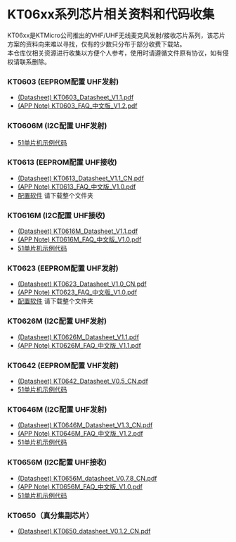 # KT06xx系列芯片相关资料和代码收集

KT06xx是KTMicro公司推出的VHF/UHF无线麦克风发射/接收芯片系列，该芯片方案的资料向来难以寻找，仅有的少数只分布于部分收费下载站。  
本仓库仅相关资源进行收集以方便个人参考，使用时请遵循文件原有协议，如有侵权请联系删除。

### KT0603 (EEPROM配置 UHF发射)
 - [(Datasheet) KT0603_Datasheet_V1.1.pdf](datasheets/KT0603_Datasheet_V1.1.pdf) 
 - [(APP Note)  KT0603_FAQ_中文版_V1.2.pdf](datasheets/KT0603_FAQ_中文版_V1.2.pdf) 
 
### KT0606M (I2C配置 UHF发射)
 - [51单片机示例代码](democode/KT060xM_Handheld_demoboard)

### KT0613 (EEPROM配置 UHF接收)
 - [(Datasheet) KT0613_Datasheet_V1.1_CN.pdf](datasheets/KT0613_Datasheet_V1.1_CN.pdf) 
 - [(APP Note)  KT0613_FAQ_中文版_V1.0.pdf](datasheets/KT0613_FAQ_中文版_V1.0.pdf) 
 - [配置软件](tools) 请下载整个文件夹

### KT0616M (I2C配置 UHF接收)
 - [(Datasheet) KT0616M_Datasheet_V1.1.pdf](datasheets/KT0616M_Datasheet_V1.1.pdf) 
 - [(APP Note)  KT0616M_FAQ_中文版_V1.0.pdf](datasheets/KT0616M_FAQ_中文版_V1.0.pdf) 
 - [51单片机示例代码](democode/KT061xM_demoboard)

### KT0623 (EEPROM配置 UHF发射)
 - [(Datasheet) KT0623_Datasheet_V1.0_CN.pdf](datasheets/KT0623_Datasheet_V1.0_CN.pdf) 
 - [(APP Note)  KT0623_FAQ_中文版_V1.0.pdf](datasheets/KT0623_FAQ_中文版_V1.0.pdf) 
 - [配置软件](tools) 请下载整个文件夹
 
### KT0626M (I2C配置 UHF发射)
 - [(Datasheet) KT0626M_Datasheet_V1.1.pdf](datasheets/KT0626M_Datasheet_V1.1.pdf) 
 - [(APP Note)  KT0626M_FAQ_中文版_V1.1.pdf](datasheets/KT0626M_FAQ_中文版_V1.1.pdf) 
 
### KT0642 (EEPROM配置 VHF发射)
 - [(Datasheet) KT0642_Datasheet_V0.5_CN.pdf](datasheets/KT0642_Datasheet_V0.5_CN.pdf) 
 - [51单片机示例代码](democode/KT0642_demoboard)

### KT0646M (I2C配置 UHF发射)
 - [(Datasheet) KT0646M_Datasheet_V1.3_CN.pdf](datasheets/KT0646M_Datasheet_V1.3_CN.pdf) 
 - [(APP Note)  KT0646M_FAQ_中文版_V1.2.pdf](datasheets/KT0646M_FAQ_中文版_V1.2.pdf) 
 - [51单片机示例代码](democode/KT0646M_demoboard)

### KT0656M (I2C配置 UHF接收)
 - [(Datasheet) KT0656M_datasheet_V0.7.8_CN.pdf](datasheets/KT0656M_datasheet_V0.7.8_CN.pdf) 
 - [(APP Note)  KT0656M_FAQ_中文版_V1.0.pdf](datasheets/KT0656M_FAQ_中文版_V1.0.pdf) 
 - [51单片机示例代码](democode/KT0656M_demoboard)

### KT0650（真分集副芯片）
 - [(Datasheet) KT0650_datasheet_V0.1.2_CN.pdf](datasheets/KT0650_datasheet_V0.1.2_CN.pdf) 
